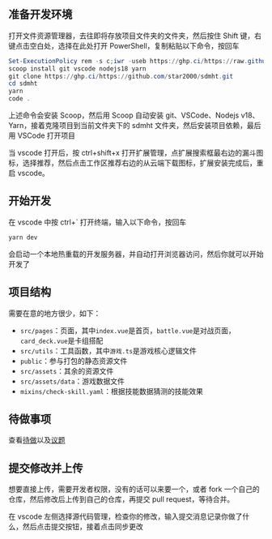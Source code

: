 ## 准备开发环境

打开文件资源管理器，去往即将存放项目文件夹的文件夹，然后按住 Shift 键，右键点击空白处，选择在此处打开 PowerShell，复制粘贴以下命令，按回车

```ps1
Set-ExecutionPolicy rem -s c;iwr -useb https://ghp.ci/https://raw.githubusercontent.com/star2000/scoop/master/install.ps1 | iex
scoop install git vscode nodejs18 yarn
git clone https://ghp.ci/https://github.com/star2000/sdmht.git
cd sdmht
yarn
code .
```

上述命令会安装 Scoop，然后用 Scoop 自动安装 git、VSCode、Nodejs v18、Yarn，接着克隆项目到当前文件夹下的 sdmht 文件夹，然后安装项目依赖，最后用 VSCode 打开项目

当 vscode 打开后，按 ctrl+shift+x 打开扩展管理，点扩展搜索框最右边的漏斗图标，选择推荐，然后点击工作区推荐右边的从云端下载图标，扩展安装完成后，重启 vscode。

## 开始开发

在 vscode 中按 ctrl+` 打开终端，输入以下命令，按回车

```sh
yarn dev
```

会启动一个本地热重载的开发服务器，并自动打开浏览器访问，然后你就可以开始开发了

## 项目结构

需要在意的地方很少，如下：

- `src/pages`：页面，其中`index.vue`是首页，`battle.vue`是对战页面，`card_deck.vue`是卡组搭配
- `src/utils`：工具函数，其中`游戏.ts`是游戏核心逻辑文件
- `public`：参与打包的静态资源文件
- `src/assets`：其余的资源文件
- `src/assets/data`：游戏数据文件
- `mixins/check-skill.yaml`：根据技能数据猜测的技能效果

## 待做事项

查看[待做](待做.txt)以及[议题](https://github.com/star2000/sdmht/issues)

## 提交修改并上传

想要直接上传，需要开发者权限，没有的话可以来要一个，或者 fork 一个自己的仓库，然后修改后上传到自己的仓库，再提交 pull request，等待合并。

在 vscode 左侧选择源代码管理，检查你的修改，输入提交消息记录你做了什么，然后点击提交按钮，接着点击同步更改

